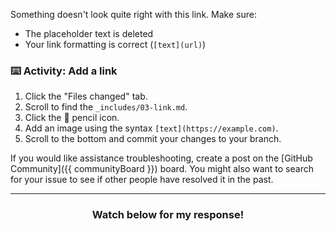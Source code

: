 Something doesn't look quite right with this link. Make sure:

- The placeholder text is deleted
- Your link formatting is correct (`[text](url)`)

### :keyboard: Activity: Add a link

1. Click the "Files changed" tab.
1. Scroll to find the `_includes/03-link.md`.
1. Click the :pencil: pencil icon.
1. Add an image using the syntax `[text](https://example.com)`.
1. Scroll to the bottom and commit your changes to your branch.

If you would like assistance troubleshooting, create a post on the [GitHub Community]({{ communityBoard }}) board. You might also want to search for your issue to see if other people have resolved it in the past.

<hr>
<h3 align="center">Watch below for my response!</h3>
